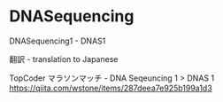 # DNASequencing
DNASequencing1 - DNAS1

翻訳 - translation to Japanese

TopCoder マラソンマッチ - DNA Seqeuncing 1 > DNAS 1
https://qiita.com/wstone/items/287deea7e925b199a1d3
